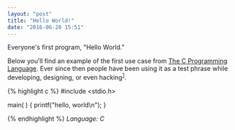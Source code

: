 ```yaml
---
layout: "post"
title: "Hello World!"
date: "2016-06-20 15:51"
---
```


Everyone's first program, "Hello World."

Below you'll find an example of the first use case from [The C Programming Language](https://en.wikipedia.org/wiki/The_C_Programming_Language). Ever since then people have been using it as a test phrase while developing, designing, or even hacking<sup>[1](https://en.wikipedia.org/wiki/%22Hello,_World!%22_program)</sup>.

{% highlight c %}
#include <stdio.h>

main( )
{
        printf("hello, world\n");
}

{% endhighlight %}
*Language: C*
